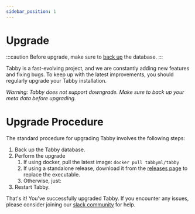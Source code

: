 ```yaml
---
sidebar_position: 1
---
```


# Upgrade

:::caution
Before upgrade, make sure to [back up](../backup) the database.
:::


Tabby is a fast-evolving project, and we are constantly adding new features and fixing bugs. To keep up with the latest improvements, you should regularly upgrade your Tabby installation.

*Warning: Tabby does not support downgrade. Make sure to back up your meta data before upgrading.*

# Upgrade Procedure

The standard procedure for upgrading Tabby involves the following steps:

1. Back up the Tabby database.
2. Perform the upgrade
   1. If using docker, pull the latest image: `docker pull tabbyml/tabby`
   2. If using a standalone release, download it from the [releases page](https://github.com/TabbyML/tabby/releases) to replace the executable.
   3. Otherwise, just:
5. Restart Tabby.

That's it! You've successfully upgraded Tabby. If you encounter any issues, please consider joining our [slack community](https://links.tabbyml.com/join-slack) for help.
